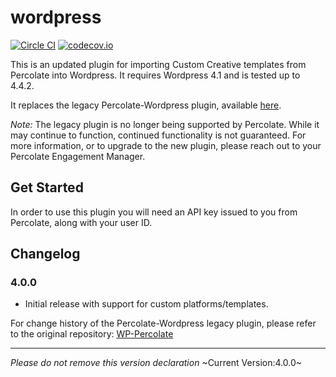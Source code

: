 # wordpress

[![Circle CI](https://circleci.com/gh/percolate/wordpress.svg?style=svg&circle-token=31cbc7d300a4aaa0396a12fffc722cda7a00dc7b)](https://circleci.com/gh/percolate/wordpress)
[![codecov.io](https://codecov.io/github/percolate/wordpress/coverage.svg?branch=master&token=D4xm32VsPP)](https://codecov.io/github/percolate/wordpress?branch=master)

This is an updated plugin for importing Custom Creative templates
from Percolate into Wordpress.
It requires Wordpress 4.1 and is tested up to 4.4.2.

It replaces the legacy Percolate-Wordpress plugin, available [here](https://github.com/percolate/WP-Percolate).

*Note:* The legacy plugin is no longer being supported by Percolate.
While it may continue to function, continued functionality is not guaranteed.
For more information, or to upgrade to the new plugin,
please reach out to your Percolate Engagement Manager.

## Get Started

In order to use this plugin you will need an API key issued to you from Percolate,
along with your user ID.

## Changelog

### 4.0.0

* Initial release with support for custom platforms/templates.

For change history of the Percolate-Wordpress legacy plugin, please refer to the original repository:
[WP-Percolate](https://github.com/percolate/WP-Percolate)

--------------------------------------------------
_Please do not remove this version declaration_
~Current Version:4.0.0~
